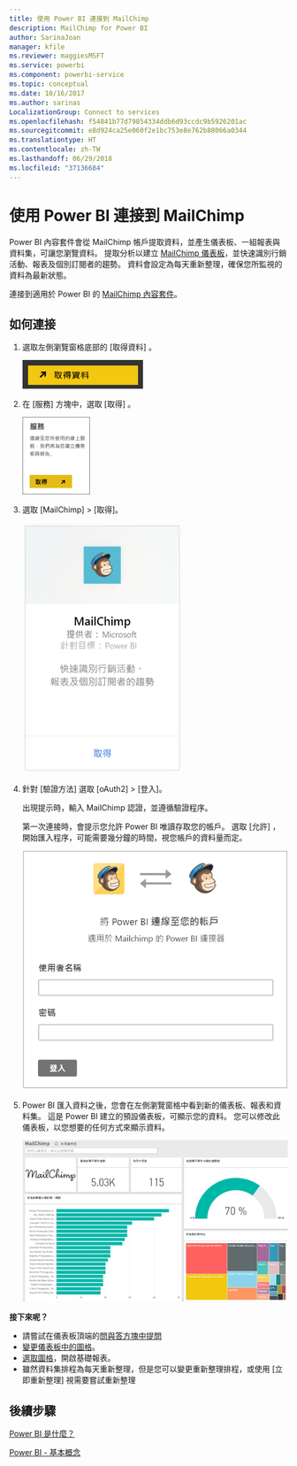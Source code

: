 ```yaml
---
title: 使用 Power BI 連接到 MailChimp
description: MailChimp for Power BI
author: SarinaJoan
manager: kfile
ms.reviewer: maggiesMSFT
ms.service: powerbi
ms.component: powerbi-service
ms.topic: conceptual
ms.date: 10/16/2017
ms.author: sarinas
LocalizationGroup: Connect to services
ms.openlocfilehash: f54841b77d79854334ddb6d93ccdc9b5926201ac
ms.sourcegitcommit: e8d924ca25e060f2e1bc753e8e762b88066a0344
ms.translationtype: HT
ms.contentlocale: zh-TW
ms.lasthandoff: 06/29/2018
ms.locfileid: "37136684"
---
```

# <a name="connect-to-mailchimp-with-power-bi"></a>使用 Power BI 連接到 MailChimp
Power BI 內容套件會從 MailChimp 帳戶提取資料，並產生儀表板、一組報表與資料集，可讓您瀏覽資料。 提取分析以建立 [MailChimp 儀表板](https://powerbi.microsoft.com/integrations/mailchimp)，並快速識別行銷活動、報表及個別訂閱者的趨勢。 資料會設定為每天重新整理，確保您所監視的資料為最新狀態。

連接到適用於 Power BI 的 [MailChimp 內容套件](https://app.powerbi.com/getdata/services/mailchimp)。

## <a name="how-to-connect"></a>如何連接
1. 選取左側瀏覽窗格底部的 [取得資料]  。
   
    ![](media/service-connect-to-mailchimp/pbi_getdata.png)
2. 在 [服務]  方塊中，選取 [取得] 。
   
   ![](media/service-connect-to-mailchimp/pbi_getservices.png)
3. 選取 [MailChimp] \> [取得]。
   
   ![](media/service-connect-to-mailchimp/mailchimp.png)
4. 針對 [驗證方法] 選取 [oAuth2] \> [登入]。
   
    出現提示時，輸入 MailChimp 認證，並遵循驗證程序。
   
    第一次連接時，會提示您允許 Power BI 唯讀存取您的帳戶。 選取 [允許]  ，開始匯入程序，可能需要幾分鐘的時間，視您帳戶的資料量而定。
   
    ![](media/service-connect-to-mailchimp/allow.png)
5. Power BI 匯入資料之後，您會在左側瀏覽窗格中看到新的儀表板、報表和資料集。 這是 Power BI 建立的預設儀表板，可顯示您的資料。 您可以修改此儀表板，以您想要的任何方式來顯示資料。
   
   ![](media/service-connect-to-mailchimp/pbi_mailchimpnewdash.png)

**接下來呢？**

* 請嘗試在儀表板頂端的[問與答方塊中提問](power-bi-q-and-a.md)
* [變更儀表板中的圖格](service-dashboard-edit-tile.md)。
* [選取圖格](service-dashboard-tiles.md)，開啟基礎報表。
* 雖然資料集排程為每天重新整理，但是您可以變更重新整理排程，或使用 [立即重新整理] 視需要嘗試重新整理

## <a name="next-steps"></a>後續步驟
[Power BI 是什麼？](power-bi-overview.md)

[Power BI - 基本概念](service-basic-concepts.md)

